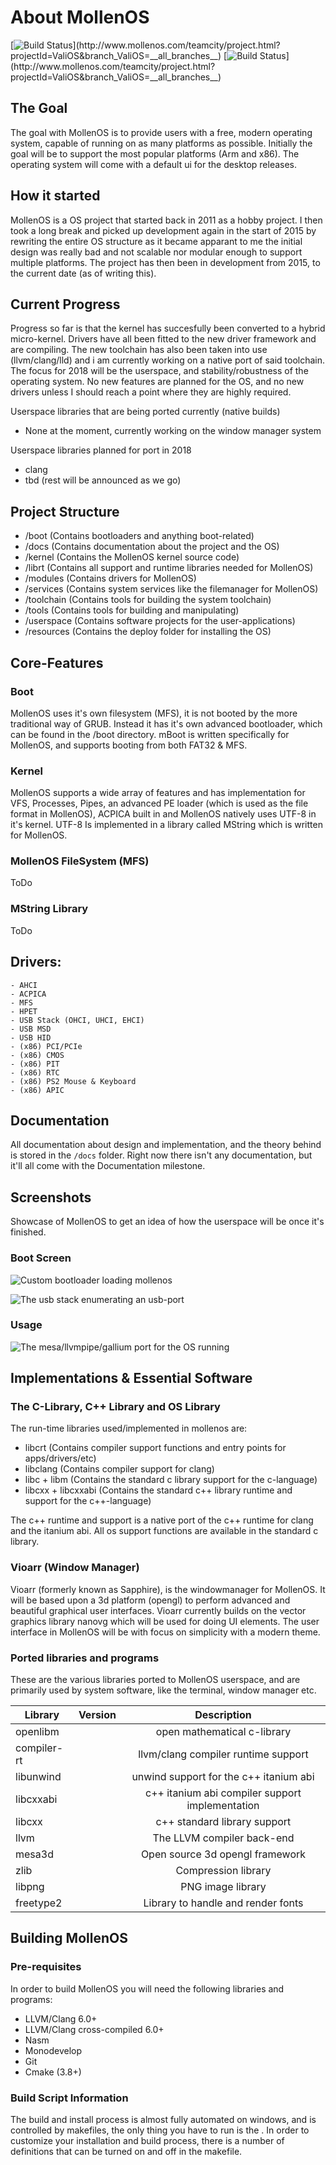 
# About MollenOS

[![Build Status](http://www.mollenos.com/teamcity/app/rest/builds/buildType:(id:ValiOS_I386_Build)/statusIcon)](http://www.mollenos.com/teamcity/project.html?projectId=ValiOS&branch_ValiOS=__all_branches__)
[![Build Status](http://www.mollenos.com/teamcity/app/rest/builds/buildType:(id:ValiOS_Amd64_Build)/statusIcon)](http://www.mollenos.com/teamcity/project.html?projectId=ValiOS&branch_ValiOS=__all_branches__)

## The Goal

The goal with MollenOS is to provide users with a free, modern operating system, capable of running on as many platforms as possible. Initially the goal will be to support the most popular platforms (Arm and x86). The operating system will come with a default ui for the desktop releases.

## How it started

MollenOS is a OS project that started back in 2011 as a hobby project. I then took a long break and picked up development again in the start of 2015 by rewriting the entire OS structure as it became apparant to me the initial design was really bad and not scalable nor modular enough to support multiple platforms. The project has then been in development from 2015, to the current date (as of writing this).

## Current Progress

Progress so far is that the kernel has succesfully been converted to a hybrid micro-kernel. Drivers have all been fitted to the new driver framework and
are compiling. The new toolchain has also been taken into use (llvm/clang/lld) and i am currently working on a native port of said toolchain. The focus
for 2018 will be the userspace, and stability/robustness of the operating system. No new features are planned for the OS, and no new drivers unless
I should reach a point where they are highly required.

Userspace libraries that are being ported currently (native builds)
 - None at the moment, currently working on the window manager system

Userspace libraries planned for port in 2018
 - clang
 - tbd (rest will be announced as we go)

## Project Structure

- /boot (Contains bootloaders and anything boot-related)
- /docs (Contains documentation about the project and the OS)
- /kernel (Contains the MollenOS kernel source code)
- /librt (Contains all support and runtime libraries needed for MollenOS)
- /modules (Contains drivers for MollenOS)
- /services (Contains system services like the filemanager for MollenOS)
- /toolchain (Contains tools for building the system toolchain)
- /tools (Contains tools for building and manipulating)
- /userspace (Contains software projects for the user-applications)
- /resources (Contains the deploy folder for installing the OS)

## Core-Features

### Boot
MollenOS uses it's own filesystem (MFS), it is not booted by the more traditional way of GRUB. Instead it has it's own advanced bootloader, which can be found in the /boot directory. mBoot is written specifically for MollenOS, and supports booting from both FAT32 & MFS.

### Kernel
MollenOS supports a wide array of features and has implementation for VFS, Processes, Pipes, an advanced PE loader (which is used as the file format in MollenOS), ACPICA built in and MollenOS natively uses UTF-8 in it's kernel. UTF-8 Is implemented in a library called MString which is written for MollenOS.

### MollenOS FileSystem (MFS)

ToDo

### MString Library

ToDo

## Drivers:
    - AHCI
    - ACPICA
    - MFS
    - HPET
    - USB Stack (OHCI, UHCI, EHCI)
    - USB MSD
    - USB HID
    - (x86) PCI/PCIe
    - (x86) CMOS
    - (x86) PIT
    - (x86) RTC
    - (x86) PS2 Mouse & Keyboard
    - (x86) APIC

## Documentation

All documentation about design and implementation, and the theory behind is stored in the `/docs` folder. Right now there isn't any documentation, but it'll all come with the Documentation milestone.

## Screenshots

Showcase of MollenOS to get an idea of how the userspace will be once it's finished.

### Boot Screen

![Custom bootloader loading mollenos](docs/images/bootloader.png)

![The usb stack enumerating an usb-port](docs/images/usbstack.png)

### Usage

![The mesa/llvmpipe/gallium port for the OS running](docs/images/opengl.png)

## Implementations & Essential Software

### The C-Library, C++ Library and OS Library

The run-time libraries used/implemented in mollenos are:
 - libcrt (Contains compiler support functions and entry points for apps/drivers/etc)
 - libclang (Contains compiler support for clang)
 - libc + libm (Contains the standard c library support for the c-language)
 - libcxx + libcxxabi (Contains the standard c++ library runtime and support for the c++-language)

The c++ runtime and support is a native port of the c++ runtime for clang and the itanium abi. All os support functions are available in the standard c library.

### Vioarr (Window Manager)

Vioarr (formerly known as Sapphire), is the windowmanager for MollenOS. It will be based upon a 3d platform (opengl) to perform advanced and beautiful
graphical user interfaces. Vioarr currently builds on the vector graphics library nanovg which will be used for doing UI elements. The user interface in
MollenOS will be with focus on simplicity with a modern theme. 

### Ported libraries and programs

These are the various libraries ported to MollenOS userspace, and are primarily used by system software, like the terminal, window manager etc.

| Library       | Version   | Description             |
| ------------- | ---------:|:-----------------------:|
| openlibm      | <unk>     | open mathematical c-library   |
| compiler-rt   | <unk>     | llvm/clang compiler runtime support  |
| libunwind     | <unk>     | unwind support for the c++ itanium abi  |
| libcxxabi     | <unk>     | c++ itanium abi compiler support implementation  |
| libcxx        | <unk>     | c++ standard library support   |
| llvm          | <unk>     | The LLVM compiler back-end   |
| mesa3d        | <unk>     | Open source 3d opengl framework   |
| zlib          | <unk>     | Compression library   |
| libpng        | <unk>     | PNG image library   |
| freetype2     | <unk>     | Library to handle and render fonts   |


## Building MollenOS

### Pre-requisites

In order to build MollenOS you will need the following libraries and programs:
 - LLVM/Clang 6.0+
 - LLVM/Clang cross-compiled 6.0+
 - Nasm
 - Monodevelop
 - Git
 - Cmake (3.8+)

### Build Script Information
The build and install process is almost fully automated on windows, and is controlled by makefiles, the only thing you have to run is the <make>. In order to customize your installation and build process, there is a number of definitions that can be turned on and off in the makefile.
